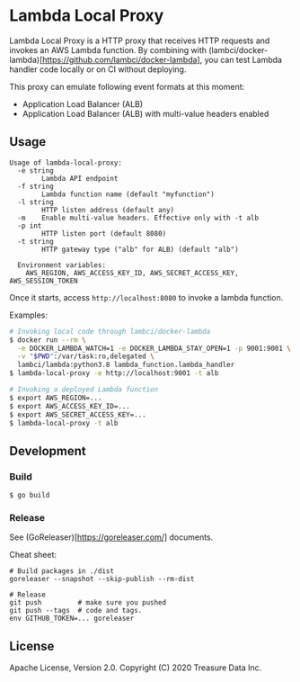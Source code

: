 # Lambda Local Proxy

Lambda Local Proxy is a HTTP proxy that receives HTTP requests and invokes an AWS Lambda function. By combining with (lambci/docker-lambda)[https://github.com/lambci/docker-lambda], you can test Lambda handler code locally or on CI without deploying.

This proxy can emulate following event formats at this moment:

* Application Load Balancer (ALB)
* Application Load Balancer (ALB) with multi-value headers enabled


## Usage

```
Usage of lambda-local-proxy:
  -e string
        Lambda API endpoint
  -f string
        Lambda function name (default "myfunction")
  -l string
        HTTP listen address (default any)
  -m    Enable multi-value headers. Effective only with -t alb
  -p int
        HTTP listen port (default 8080)
  -t string
        HTTP gateway type ("alb" for ALB) (default "alb")

  Environment variables:
    AWS_REGION, AWS_ACCESS_KEY_ID, AWS_SECRET_ACCESS_KEY, AWS_SESSION_TOKEN
```

Once it starts, access `http://localhost:8080` to invoke a lambda function.

Examples:

```bash
# Invoking local code through lambci/docker-lambda
$ docker run --rm \
  -e DOCKER_LAMBDA_WATCH=1 -e DOCKER_LAMBDA_STAY_OPEN=1 -p 9001:9001 \
  -v "$PWD":/var/task:ro,delegated \
  lambci/lambda:python3.8 lambda_function.lambda_handler
$ lambda-local-proxy -e http://localhost:9001 -t alb
```

```bash
# Invoking a deployed Lambda function
$ export AWS_REGION=...
$ export AWS_ACCESS_KEY_ID=...
$ export AWS_SECRET_ACCESS_KEY=...
$ lambda-local-proxy -t alb
```

## Development

### Build

```
$ go build
```

### Release

See (GoReleaser)[https://goreleaser.com/] documents.

Cheat sheet:

```
# Build packages in ./dist
goreleaser --snapshot --skip-publish --rm-dist

# Release
git push         # make sure you pushed
git push --tags  # code and tags.
env GITHUB_TOKEN=... goreleaser
```

## License

Apache License, Version 2.0.
Copyright (C) 2020 Treasure Data Inc.


